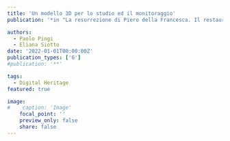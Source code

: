 ```yaml
---
title: 'Un modello 3D per lo studio ed il monitoraggio'
publication: '*in "La resurrezione di Piero della Francesca. Il restauro della pittura più bella del mondo tra memorie di storia civica e scoperte", EDIFIR, Firenze 2022, ISBN 9788879709729*'

authors:
  - Paolo Pingi
  - Eliana Siotto
date: '2022-01-01T00:00:00Z'
publication_types: ['6']
#publication: '**'

tags:
  - Digital Heritage
featured: true

image:
#    caption: 'Image'
    focal_point: ''
    preview_only: false
    share: false
---
```

